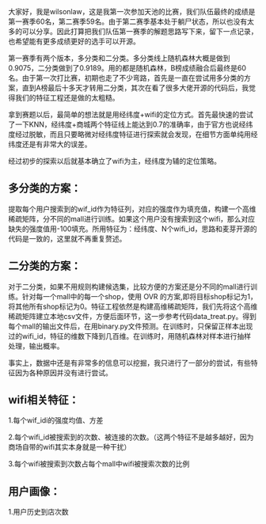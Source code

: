大家好，我是wilsonlaw，这是我第一次参加天池的比赛，我们队伍最终的成绩是第一赛季60名，第二赛季59名。由于第二赛季基本处于躺尸状态，所以也没有太多的可以分享。因此打算把我们队伍第一赛季的解题思路写下来，留下一点记录，也希望能有更多成绩更好的选手可以开源。

第一赛季有两个版本，多分类和二分类。多分类线上随机森林大概是做到0.9075，二分类做到了0.9189。用的都是随机森林，B榜成绩融合后最终是60名。由于第一次打比赛，初期也走了不少弯路，首先是一直在尝试用多分类的方案，直到A榜最后十多天才转用二分类，其次在看了很多大佬开源的代码后，我觉得我们的特征工程还是做的太粗糙。

拿到赛题以后，最简单的想法就是用经纬度+wifi的定位方式。首先最快速的尝试了一下KNN，经纬度+商城两个特征线上能达到0.7的准确率，由于官方也说经纬度经过脱敏，而且只要略微对经纬度特征进行探索就会发现，在细节方面单纯用经纬度还是有非常大的误差。

经过初步的探索以后就基本确立了wifi为主，经纬度为辅的定位策略。

多分类的方案：
---
提取每个用户搜索到的wif_id作为特征列，对应的强度作为填充值，构建一个高维稀疏矩阵，分不同的mall进行训练。如果这个用户没有搜索到这个wifi，那么对应缺失的强度值用-100填充。所用特征为：经纬度、N个wifi_id，思路和麦芽开源的代码是一致的，这里就不再重复赘述。

二分类的方案：
---
对于二分类，如果不用规则构建候选集，比较方便的方案还是分不同的mall进行训练。针对每一个mall中的每一个shop，使用 OVR 的方案,即将目标shop标记为1，将其他所有shop标记为0。特征工程依然是构建高维稀疏矩阵，我们先将这个高维稀疏矩阵建立本地csv文件，方便后面环节，这一步参考代码data_treat.py。得到每个mall的输出文件后，在用binary.py文件预测。在训练时，只保留正样本出现过的wifi_id，特征的维数下降到几百维。在训练时，用随机森林对样本进行抽样处理，输出概率。

事实上，数据中还是有非常多的信息可以挖掘，我只进行了一部分的尝试，有些特征因为各种原因并没有进行尝试。

wifi相关特征：
---

1.每个wif_idi的强度均值、方差

2.每个wifi_id被搜索到的次数、被连接的次数。（这两个特征不是越多越好，因为商场自带的wifi其实本身就是一种干扰）

3.每个wifi被搜索到次数占每个mall中wifi被搜索次数的比例

用户画像：
---
1.用户历史到店次数
